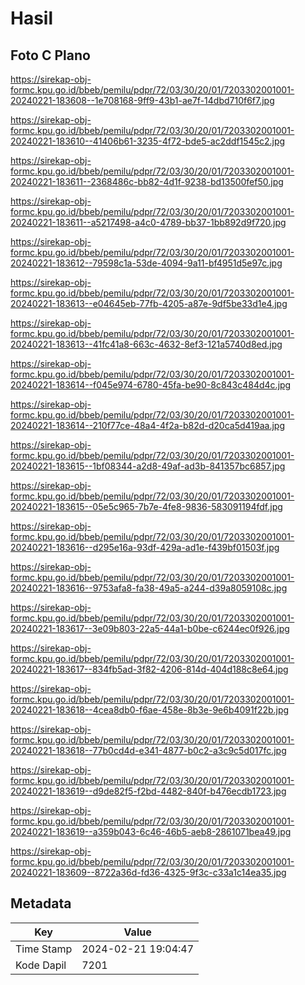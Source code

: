# Hasil

## Foto C Plano

https://sirekap-obj-formc.kpu.go.id/bbeb/pemilu/pdpr/72/03/30/20/01/7203302001001-20240221-183608--1e708168-9ff9-43b1-ae7f-14dbd710f6f7.jpg

https://sirekap-obj-formc.kpu.go.id/bbeb/pemilu/pdpr/72/03/30/20/01/7203302001001-20240221-183610--41406b61-3235-4f72-bde5-ac2ddf1545c2.jpg

https://sirekap-obj-formc.kpu.go.id/bbeb/pemilu/pdpr/72/03/30/20/01/7203302001001-20240221-183611--2368486c-bb82-4d1f-9238-bd13500fef50.jpg

https://sirekap-obj-formc.kpu.go.id/bbeb/pemilu/pdpr/72/03/30/20/01/7203302001001-20240221-183611--a5217498-a4c0-4789-bb37-1bb892d9f720.jpg

https://sirekap-obj-formc.kpu.go.id/bbeb/pemilu/pdpr/72/03/30/20/01/7203302001001-20240221-183612--79598c1a-53de-4094-9a11-bf4951d5e97c.jpg

https://sirekap-obj-formc.kpu.go.id/bbeb/pemilu/pdpr/72/03/30/20/01/7203302001001-20240221-183613--e04645eb-77fb-4205-a87e-9df5be33d1e4.jpg

https://sirekap-obj-formc.kpu.go.id/bbeb/pemilu/pdpr/72/03/30/20/01/7203302001001-20240221-183613--41fc41a8-663c-4632-8ef3-121a5740d8ed.jpg

https://sirekap-obj-formc.kpu.go.id/bbeb/pemilu/pdpr/72/03/30/20/01/7203302001001-20240221-183614--f045e974-6780-45fa-be90-8c843c484d4c.jpg

https://sirekap-obj-formc.kpu.go.id/bbeb/pemilu/pdpr/72/03/30/20/01/7203302001001-20240221-183614--210f77ce-48a4-4f2a-b82d-d20ca5d419aa.jpg

https://sirekap-obj-formc.kpu.go.id/bbeb/pemilu/pdpr/72/03/30/20/01/7203302001001-20240221-183615--1bf08344-a2d8-49af-ad3b-841357bc6857.jpg

https://sirekap-obj-formc.kpu.go.id/bbeb/pemilu/pdpr/72/03/30/20/01/7203302001001-20240221-183615--05e5c965-7b7e-4fe8-9836-583091194fdf.jpg

https://sirekap-obj-formc.kpu.go.id/bbeb/pemilu/pdpr/72/03/30/20/01/7203302001001-20240221-183616--d295e16a-93df-429a-ad1e-f439bf01503f.jpg

https://sirekap-obj-formc.kpu.go.id/bbeb/pemilu/pdpr/72/03/30/20/01/7203302001001-20240221-183616--9753afa8-fa38-49a5-a244-d39a8059108c.jpg

https://sirekap-obj-formc.kpu.go.id/bbeb/pemilu/pdpr/72/03/30/20/01/7203302001001-20240221-183617--3e09b803-22a5-44a1-b0be-c6244ec0f926.jpg

https://sirekap-obj-formc.kpu.go.id/bbeb/pemilu/pdpr/72/03/30/20/01/7203302001001-20240221-183617--834fb5ad-3f82-4206-814d-404d188c8e64.jpg

https://sirekap-obj-formc.kpu.go.id/bbeb/pemilu/pdpr/72/03/30/20/01/7203302001001-20240221-183618--4cea8db0-f6ae-458e-8b3e-9e6b4091f22b.jpg

https://sirekap-obj-formc.kpu.go.id/bbeb/pemilu/pdpr/72/03/30/20/01/7203302001001-20240221-183618--77b0cd4d-e341-4877-b0c2-a3c9c5d017fc.jpg

https://sirekap-obj-formc.kpu.go.id/bbeb/pemilu/pdpr/72/03/30/20/01/7203302001001-20240221-183619--d9de82f5-f2bd-4482-840f-b476ecdb1723.jpg

https://sirekap-obj-formc.kpu.go.id/bbeb/pemilu/pdpr/72/03/30/20/01/7203302001001-20240221-183619--a359b043-6c46-46b5-aeb8-2861071bea49.jpg

https://sirekap-obj-formc.kpu.go.id/bbeb/pemilu/pdpr/72/03/30/20/01/7203302001001-20240221-183609--8722a36d-fd36-4325-9f3c-c33a1c14ea35.jpg


## Metadata

| Key        | Value               |
| ---------- | ------------------- |
| Time Stamp | 2024-02-21 19:04:47 |
| Kode Dapil | 7201                |



